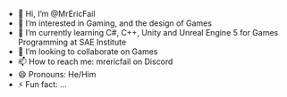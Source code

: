 - 👋 Hi, I’m @MrEricFail
- 👀 I’m interested in Gaming, and the design of Games
- 🌱 I’m currently learning C#, C++, Unity and Unreal Engine 5 for Games Programming at SAE Institute 
- 💞️ I’m looking to collaborate on Games
- 📫 How to reach me: mrericfail on Discord
- 😄 Pronouns: He/Him
- ⚡ Fun fact: ...

<!---
MrEricFail/MrEricFail is a ✨ special ✨ repository because its `README.md` (this file) appears on your GitHub profile.
You can click the Preview link to take a look at your changes.
--->

